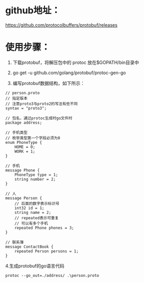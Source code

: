 github地址：
=============
https://github.com/protocolbuffers/protobuf/releases

使用步骤：
=============
1. 下载protobuf，将解压包中的 protoc 放在$GOPATH/bin目录中

2. go get -u github.com/golang/protobuf/protoc-gen-go

3. 编写protobuf数据结构，如下所示：
```cassandraql
// person.proto
// 指定版本
// 注意proto3与proto2的写法有些不同
syntax = "proto3";

// 包名，通过protoc生成时go文件时
package address;

// 手机类型
// 枚举类型第一个字段必须为0
enum PhoneType {
    HOME = 0;
    WORK = 1;
}

// 手机
message Phone {
    PhoneType type = 1;
    string number = 2;
}

// 人
message Person {
    // 后面的数字表示标识号
    int32 id = 1;
    string name = 2;
    // repeated表示可重复
    // 可以有多个手机
    repeated Phone phones = 3;
}

// 联系簿
message ContactBook {
    repeated Person persons = 1;
}
```

4.生成protobuf的go语言代码
```cassandraql
protoc --go_out=./address/ .\person.proto
```
